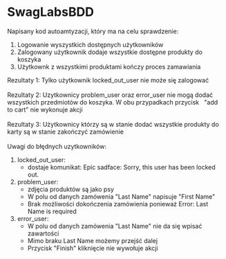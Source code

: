 # SwagLabsBDD
Napisany kod autoamtyzacji, który ma na celu sprawdzenie:
1. Logowanie wyszystkich dostępnych użytkowników
2. Zalogowany użytkownik dodaje wszystkie dostępne produkty do koszyka
3. Użytkownk z wszystkimi produktami kończy proces zamawiania
 
 Rezultaty 1: Tylko użytkownik locked_out_user nie może się zalogować
 <br/>
<br/>Rezultaty 2: Uzytkownicy problem_user oraz error_user nie mogą dodać wszystkich przedmiotów do koszyka. 
W obu przypadkach przycisk &nbsp; "add to cart" nie wykonuje akcji
<br/>
<br/>Rezultaty 3: Użytkownicy którzy są w stanie dodać wszystkie produkty do karty są w stanie zakończyć zamówienie
<br/><br/>Uwagi do błędnych uzytkowników:
<br/>
1. locked_out_user:
   * dostaje komunikat: Epic sadface: Sorry, this user has been locked out.
3. problem_user:
   * zdjęcia produktów są jako psy
   * W polu od danych zamówenia "Last Name" napisuje "First Name"
   * Brak możliwości dokończenia zamówienia ponieważ Error: Last Name is required
5. error_user:
   * W polu od danych zamówenia "Last Name" nie da się wpisać zawartości
   * Mimo braku Last Name możemy przejść dalej
   * Przycisk "Finish" kliknięcie nie wywołuje akcji

